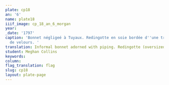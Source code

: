 ```yaml
---
plate: cp18
an: '6'
name: plate18
iiif_image: cp_18_an_6_morgan
year: 
_date: '1797'
caption: 'Bonnet négligeé à Tuyaux. Redingotte en soie bordée d''une très-large Bande
  de velours. '
translation: Informal bonnet adorned with piping. Redingotte (oversized coat) in silk with a very broad velvet trim. 
student: Meghan Collins
keywords: 
column: 
flag_translation: flag
slug: cp18
layout: plate-page
---
```

